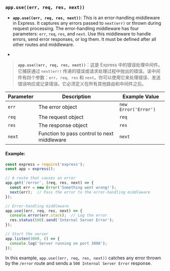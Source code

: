 ### `app.use((err, req, res, next))`

- **`app.use((err, req, res, next))`**: This is an error-handling middleware in Express. It captures any errors passed to `next(err)` or thrown during request processing. The error-handling middleware has four parameters: `err`, `req`, `res`, and `next`. Use this middleware to handle errors, send error responses, or log them. It must be defined after all other routes and middleware.

- <audio src="..\..\mp3\__`app.use((err.mp3"></audio>

> **`app.use((err, req, res, next))`**：这是 Express 中的错误处理中间件。它捕获通过 `next(err)` 传递的错误或请求处理过程中抛出的错误。该中间件有四个参数：`err`、`req`、`res` 和 `next`。你可以使用它来处理错误、发送错误响应或记录错误。它必须定义在所有其他路由和中间件之后。
>
> <audio src="..\..\mp3\`app.use((err, .mp3"></audio>

| Parameter | Description                                 | Example Value        |
| --------- | ------------------------------------------- | -------------------- |
| `err`     | The error object                            | `new Error('Error')` |
| `req`     | The request object                          | `req`                |
| `res`     | The response object                         | `res`                |
| `next`    | Function to pass control to next middleware | `next`               |

#### Example:

<audio src="..\..\mp3\错误处理中间件是专门用来捕获和.mp3"></audio>

```js
const express = require('express');
const app = express();

// A route that causes an error
app.get('/error', (req, res, next) => {
  const err = new Error('Something went wrong!');
  next(err);  // Pass the error to the error-handling middleware
});

// Error-handling middleware
app.use((err, req, res, next) => {
  console.error(err.stack);  // Log the error
  res.status(500).send('Internal Server Error');
});

// Start the server
app.listen(3000, () => {
  console.log('Server running on port 3000');
});
```

In this example, `app.use((err, req, res, next))` catches any error thrown by the `/error` route and sends a `500 Internal Server Error` response.